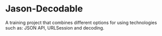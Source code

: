 # Jason-Decodable

A training project that combines different options for using technologies such as: JSON API, URLSession and decoding.
